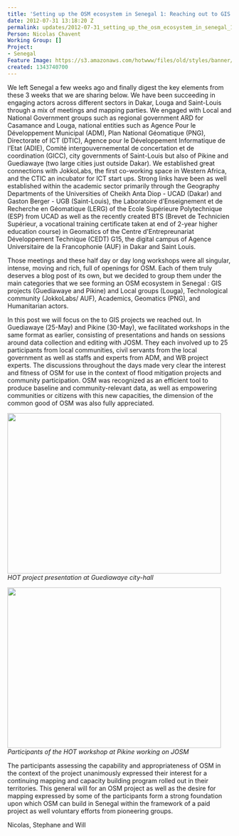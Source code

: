 ```yaml
---
title: 'Setting up the OSM ecosystem in Senegal 1: Reaching out to GIS projects'
date: 2012-07-31 13:18:20 Z
permalink: updates/2012-07-31_setting_up_the_osm_ecosystem_in_senegal_1_reaching_out_to_gis_projects
Person: Nicolas Chavent
Working Group: []
Project:
- Senegal
Feature Image: https://s3.amazonaws.com/hotwww/files/old/styles/banner/public/image001_0.jpg
created: 1343740700
---
```


<p>We left Senegal a few weeks ago and finally digest the key elements from these 3 weeks that we are sharing below. We have been succeeding in engaging actors across different sectors in Dakar, Louga and Saint-Louis through a mix of meetings and mapping parties. We engaged with Local and National Government groups such as regional government ARD for Casamance and Louga, national entities such as Agence Pour le Développement Municipal (ADM), Plan National Géomatique (PNG), Directorate of ICT (DTIC), Agence pour le Développement Informatique de l’Etat (ADIE), Comité intergouvernemental de concertation et de coordination (GICC), city governments of Saint-Louis but also of Pikine and Guediawaye (two large cities just outside Dakar). We established great connections with JokkoLabs, the first co-working space in Western Africa, and the CTIC an incubator for ICT start ups. Strong links have been as well established within the academic sector primarily through the Geography Departments of the Universities of Cheikh Anta Diop - UCAD (Dakar) and Gaston Berger - UGB (Saint-Louis), the Laboratoire d’Enseignement et de Recherche en Géomatique (LERG) of the Ecole Supérieure Polytechnique (ESP) from UCAD as well as the recently created BTS (Brevet de Technicien Supérieur, a vocational training certificate taken at end of 2-year higher education course) in Geomatics of the Centre d'Entrepreunariat Développement Technique (CEDT) G15, the digital campus of Agence Universitaire de la Francophonie (AUF) in Dakar and Saint Louis.</p><p>Those meetings and these half day or day long workshops were all singular, intense, moving and rich, full of openings for OSM. Each of them truly deserves a blog post of its own, but we decided to group them under the main categories that we see forming an OSM ecosystem in Senegal : GIS projects (Guediawaye and Pikine) and Local groups (Louga), Technological community (JokkoLabs/ AUF), Academics, Geomatics (PNG), and Humanitarian actors.</p><p>In this post we will focus on the to GIS projects we reached out. In Guediawaye (25-May) and Pikine (30-May), we facilitated workshops in the same format as earlier, consisting of presentations and hands on sessions around data collection and editing with JOSM. They each involved up to 25 participants from local communities, civil servants from the local government as well as staffs and experts from ADM, and WB project experts. The discussions throughout the days made very clear the interest and fitness of OSM for use in the context of flood mitigation projects and community participation. OSM was recognized as an efficient tool to produce baseline and community-relevant data, as well as empowering communities or citizens with this new capacities, the dimension of the common good of OSM was also fully appreciated.</p><p><em><img class="image-large" src="https://s3.amazonaws.com/hotwww/files/old/styles/large/public/image001_0_0.jpg?itok=SQajfPJE" alt="" style="width:480px;height:360px"><br>HOT project presentation at Guediawaye city-hall</em></p><p><em><img class="image-large" src="https://s3.amazonaws.com/hotwww/files/old/styles/large/public/image002_0_0.jpg?itok=ZSfmLBL0" alt="" style="width:480px;height:360px"><br>Participants of the HOT workshop at Pikine working on JOSM</em></p><p>The participants assessing the capability and appropriateness of OSM in the context of the project unanimously expressed their interest for a continuing mapping and capacity building program rolled out in their territories. This general will for an OSM project as well as the desire for mapping expressed by some of the participants form a strong foundation upon which OSM can build in Senegal within the framework of a paid project as well voluntary efforts from pioneering groups.</p><p>Nicolas, Stephane and Will</p>
